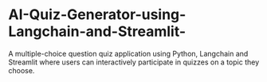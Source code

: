 # AI-Quiz-Generator-using-Langchain-and-Streamlit-
A multiple-choice question quiz application using Python, Langchain and Streamlit where users can interactively participate in quizzes on a topic they choose.
